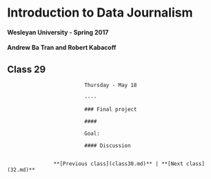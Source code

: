 # Introduction to Data Journalism
  
  #### Wesleyan University - Spring 2017
  
  **Andrew Ba Tran and Robert Kabacoff**
  
  ## Class 29
                             Thursday - May 18
                             
                             ----
                             
                             ### Final project
                             
                             #### 
                             
                             Goal: 
                             
                             #### Discussion
                             
                   
                   **[Previous class](class30.md)** | **[Next class](32.md)**
